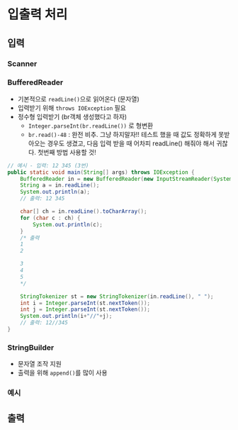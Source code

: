 # 입출력 처리
## 입력
### Scanner


### BufferedReader
- 기본적으로 `readLine()`으로 읽어온다 (문자열)
- 입력받기 위해 `throws IOException` 필요
- 정수형 입력받기 (br객체 생성했다고 하자)
    - `Integer.parseInt(br.readLine())` 로 형변환
    - `br.read()-48` : 완전 비추. 그냥 하지말자!! 테스트 했을 때 값도 정확하게 못받아오는 경우도 생겼고, 다음 입력 받을 때 어차피 readLine() 해줘야 해서 귀찮다. 첫번째 방법 사용할 것!
```java
// 예시 - 입력: 12 345 (3번)
public static void main(String[] args) throws IOException {
	BufferedReader in = new BufferedReader(new InputStreamReader(System.in));
	String a = in.readLine();
	System.out.println(a);
    // 출력: 12 345

	char[] ch = in.readLine().toCharArray();
	for (char c : ch) {
	    System.out.println(c);
	}
    /* 출력
    1
    2

    3
    4
    5
    */

	StringTokenizer st = new StringTokenizer(in.readLine(), " ");
	int i = Integer.parseInt(st.nextToken());
	int j = Integer.parseInt(st.nextToken());
	System.out.println(i+"//"+j);
    // 출력: 12//345
}
```

### StringBuilder
- 문자열 조작 지원
- 출력을 위해 `append()`를 많이 사용

### 예시


## 출력